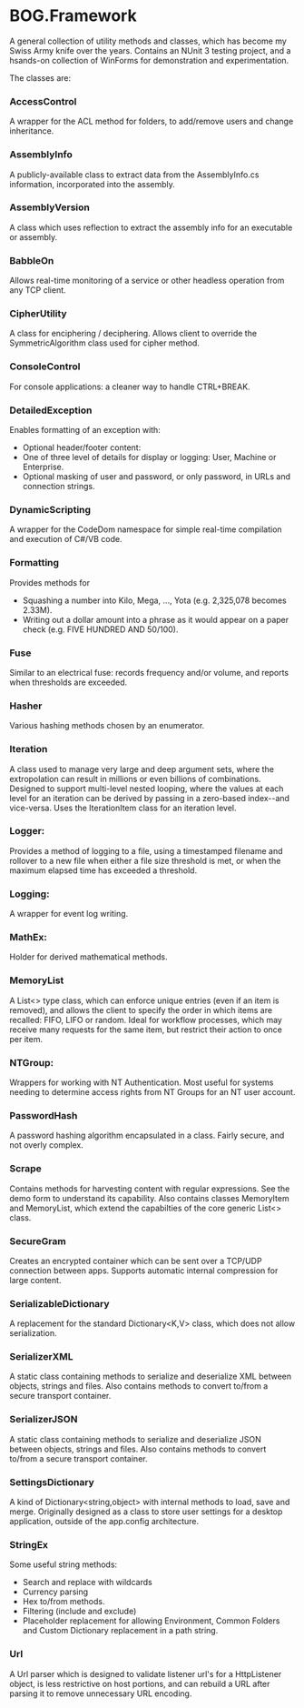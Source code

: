 # BOG.Framework
A general collection of utility methods and classes, which has become my Swiss Army knife over the years.
Contains an NUnit 3 testing project, and a hsands-on collection of WinForms for demonstration and experimentation.

The classes are:

### AccessControl
  A wrapper for the ACL method for folders, to add/remove users and change inheritance.
  
### AssemblyInfo
  A publicly-available class to extract data from the AssemblyInfo.cs information, incorporated into the assembly.

### AssemblyVersion
  A class which uses reflection to extract the assembly info for an executable or assembly.

### BabbleOn
  Allows real-time monitoring of a service or other headless operation from any TCP client.
  
### CipherUtility
  A class for enciphering / deciphering.  Allows client to override the SymmetricAlgorithm class used for cipher method.

### ConsoleControl
  For console applications: a cleaner way to handle CTRL+BREAK.

### DetailedException
  Enables formatting of an exception with:
  - Optional header/footer content:
  - One of three level of details for display or logging: User, Machine or Enterprise.
  - Optional masking of user and password, or only password, in URLs and connection strings.
  
### DynamicScripting
  A wrapper for the CodeDom namespace for simple real-time compilation and execution of C#/VB code.

### Formatting
  Provides methods for 
  - Squashing a number into Kilo, Mega, ..., Yota (e.g. 2,325,078 becomes 2.33M).
  - Writing out a dollar amount into a phrase as it would appear on a paper check (e.g. FIVE HUNDRED AND 50/100).

### Fuse
  Similar to an electrical fuse: records frequency and/or volume, and reports when thresholds are exceeded.

### Hasher
  Various hashing methods chosen by an enumerator.

### Iteration
  A class used to manage very large and deep argument sets, where the extropolation can result in millions
  or even billions of combinations. Designed to support multi-level nested looping, where the values at each level 
  for an iteration can be derived by passing in a zero-based index--and vice-versa.  Uses the IterationItem class 
  for an iteration level.

### Logger:
  Provides a method of logging to a file, using a timestamped filename and rollover to a new file when 
  either a file size threshold is met, or when the maximum elapsed time has exceeded a threshold.

### Logging:
  A wrapper for event log writing.

### MathEx:
  Holder for derived mathematical methods.
  
### MemoryList
  A List<> type class, which can enforce unique entries (even if an item is removed), and allows the client
  to specify the order in which items are recalled: FIFO, LIFO or random. Ideal for workflow processes,
  which may receive many requests for the same item, but restrict their action to once per item.
  
### NTGroup:
  Wrappers for working with NT Authentication.  Most useful for systems needing to determine access rights
  from NT Groups for an NT user account.
  
### PasswordHash
  A password hashing algorithm encapsulated in a class.  Fairly secure, and not overly complex.
  
### Scrape
  Contains methods for harvesting content with regular expressions.  See the demo form to understand its
  capability.  Also contains classes MemoryItem and MemoryList, which extend the capabilties of the core
  generic List<> class.

### SecureGram
  Creates an encrypted container which can be sent over a TCP/UDP connection between apps.  Supports automatic
  internal compression for large content.

### SerializableDictionary
  A replacement for the standard Dictionary<K,V> class, which does not allow serialization.
  
### SerializerXML
  A static class containing methods to serialize and deserialize XML between objects, strings and files.
  Also contains methods to convert to/from a secure transport container.
  
### SerializerJSON
  A static class containing methods to serialize and deserialize JSON between objects, strings and files.
  Also contains methods to convert to/from a secure transport container.
  
### SettingsDictionary
  A kind of Dictionary<string,object> with internal methods to load, save and merge.  Originally designed
  as a class to store user settings for a desktop application, outside of the app.config architecture.
  
### StringEx
  Some useful string methods:
  - Search and replace with wildcards
  - Currency parsing
  - Hex to/from methods.
  - Filtering (include and exclude)
  - Placeholder replacement for allowing Environment, Common Folders and Custom Dictionary replacement in 
    a path string.

### Url
  A Url parser which is designed to validate listener url's for a HttpListener object, is less restrictive on
  host portions, and can rebuild a URL after parsing it to remove unnecessary URL encoding.

